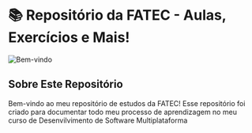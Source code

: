 # 📚 Repositório da FATEC - Aulas, Exercícios e Mais!

![Bem-vindo](https://i.giphy.com/9HBduC3ZIgrG8.webp)

## Sobre Este Repositório
Bem-vindo ao meu repositório de estudos da FATEC! 
Esse repositório foi criado para documentar todo meu processo de aprendizagem no meu curso de Desenvilvimento de Software Multiplataforma 


